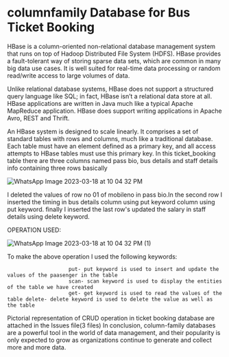 # columnfamily Database for Bus Ticket Booking
  HBase is a column-oriented non-relational database management system that runs on top of Hadoop Distributed File System (HDFS). HBase provides a fault-tolerant way of storing sparse data sets, which are common in many big data use cases. It is well suited for real-time data processing or random read/write access to large volumes of data.

  Unlike relational database systems, HBase does not support a structured query language like SQL; in fact, HBase isn’t a relational data store at all. HBase applications are written in Java  much like a typical Apache MapReduce application. HBase does support writing applications in Apache Avro, REST and Thrift.

   An HBase system is designed to scale linearly. It comprises a set of standard tables with rows and columns, much like a traditional database. Each table must have an element defined as a primary key, and all access attempts to HBase tables must use this primary key.
In this ticket_booking table there are three columns named pass bio, bus details and staff details info containing three rows basically

![WhatsApp Image 2023-03-18 at 10 04 32 PM](https://user-images.githubusercontent.com/124055684/226121094-f4f3d4b0-5493-4eb9-86c9-eb01ab57e81b.jpeg)

   I deleted the values of row no 01 of mobileno in pass bio.In the second row I inserted the timing in bus details column using put keyword column using put keyword. finally I inserted the last row's updated the salary in staff details using delete keyword.

OPERATION USED:

![WhatsApp Image 2023-03-18 at 10 04 32 PM (1)](https://user-images.githubusercontent.com/124055684/226121131-a249b6c1-3583-4690-8b23-0835940a98de.jpeg)

To make the above operation I used the following keywords:

                        put- put keyword is used to insert and update the values of the paasenger in the table
                        scan- scan keyword is used to display the entities of the table we have created
                        get- get keyword is used to read the values of the table delete- delete keyword is used to delete the value as well as the table

   Pictorial representation of CRUD operation in ticket booking database are attached in the Issues file(3 files) In conclusion, column-family databases are a powerful tool in the world of data management, and their popularity is only expected to grow as organizations continue to generate and collect more and more data.
